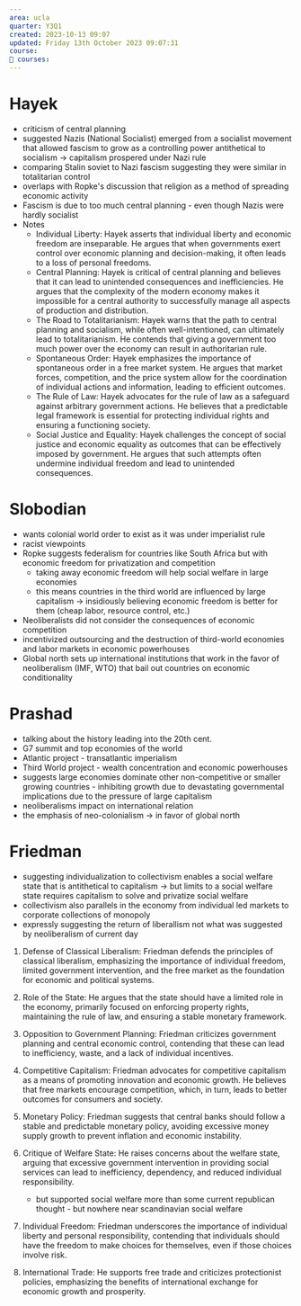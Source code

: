 ```yaml
---
area: ucla
quarter: Y3Q1
created: 2023-10-13 09:07
updated: Friday 13th October 2023 09:07:31
course: 
📕 courses:
---
```


# Hayek
- criticism of central planning
- suggested Nazis (National Socialist) emerged from a socialist movement that allowed fascism to grow as a controlling power antithetical to socialism -> capitalism prospered under Nazi rule
- comparing Stalin soviet to Nazi fascism suggesting they were similar in totalitarian control
- overlaps with Ropke's discussion that religion as a method of spreading economic activity
- Fascism is due to too much central planning - even though Nazis were hardly socialist
- Notes
	- Individual Liberty: Hayek asserts that individual liberty and economic freedom are inseparable. He argues that when governments exert control over economic planning and decision-making, it often leads to a loss of personal freedoms.
	- Central Planning: Hayek is critical of central planning and believes that it can lead to unintended consequences and inefficiencies. He argues that the complexity of the modern economy makes it impossible for a central authority to successfully manage all aspects of production and distribution.
	- The Road to Totalitarianism: Hayek warns that the path to central planning and socialism, while often well-intentioned, can ultimately lead to totalitarianism. He contends that giving a government too much power over the economy can result in authoritarian rule.
	- Spontaneous Order: Hayek emphasizes the importance of spontaneous order in a free market system. He argues that market forces, competition, and the price system allow for the coordination of individual actions and information, leading to efficient outcomes.
	- The Rule of Law: Hayek advocates for the rule of law as a safeguard against arbitrary government actions. He believes that a predictable legal framework is essential for protecting individual rights and ensuring a functioning society.
	- Social Justice and Equality: Hayek challenges the concept of social justice and economic equality as outcomes that can be effectively imposed by government. He argues that such attempts often undermine individual freedom and lead to unintended consequences.
# Slobodian
- wants colonial world order to exist as it was under imperialist rule
- racist viewpoints
- Ropke suggests federalism for countries like South Africa but with economic freedom for privatization and competition
	- taking away economic freedom will help social welfare in large economies
	- this means countries in the third world are influenced by large capitalism -> insidiously believing economic freedom is better for them (cheap labor, resource control, etc.)
- Neoliberalists did not consider the consequences of economic competition 
- incentivized outsourcing and the destruction of third-world economies and labor markets in economic powerhouses
- Global north sets up international institutions that work in the favor of neoliberalism (IMF, WTO) that bail out countries on economic conditionality
# Prashad
- talking about the history leading into the 20th cent.
- G7 summit and top economies of the world
- Atlantic project - transatlantic imperialism
- Third World project - wealth concentration and economic powerhouses
- suggests large economies dominate other non-competitive or smaller growing countries - inhibiting growth due to devastating governmental implications due to the pressure of large capitalism
- neoliberalisms impact on international relation
- the emphasis of neo-colonialism -> in favor of global north
# Friedman
- suggesting individualization to collectivism enables a social welfare state that is antithetical to capitalism -> but limits to a social welfare state requires capitalism to solve and privatize social welfare
- collectivism also parallels in the economy from individual led markets to corporate collections of monopoly
- expressly suggesting the return of liberallism not what was suggested by neoliberalism of current day

1. Defense of Classical Liberalism: Friedman defends the principles of classical liberalism, emphasizing the importance of individual freedom, limited government intervention, and the free market as the foundation for economic and political systems.
    
2. Role of the State: He argues that the state should have a limited role in the economy, primarily focused on enforcing property rights, maintaining the rule of law, and ensuring a stable monetary framework.
    
3. Opposition to Government Planning: Friedman criticizes government planning and central economic control, contending that these can lead to inefficiency, waste, and a lack of individual incentives.
    
4. Competitive Capitalism: Friedman advocates for competitive capitalism as a means of promoting innovation and economic growth. He believes that free markets encourage competition, which, in turn, leads to better outcomes for consumers and society.
    
5. Monetary Policy: Friedman suggests that central banks should follow a stable and predictable monetary policy, avoiding excessive money supply growth to prevent inflation and economic instability.
    
6. Critique of Welfare State: He raises concerns about the welfare state, arguing that excessive government intervention in providing social services can lead to inefficiency, dependency, and reduced individual responsibility.
    - but supported social welfare more than some current republican thought - but nowhere near scandinavian social welfare
7. Individual Freedom: Friedman underscores the importance of individual liberty and personal responsibility, contending that individuals should have the freedom to make choices for themselves, even if those choices involve risk.
    
8. International Trade: He supports free trade and criticizes protectionist policies, emphasizing the benefits of international exchange for economic growth and prosperity.